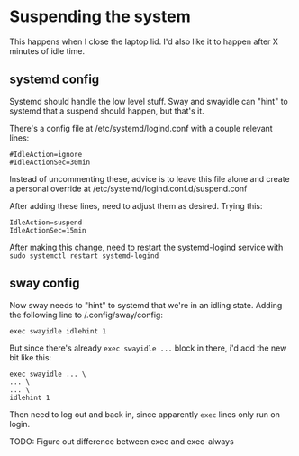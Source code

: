 # Suspending the system

This happens when I close the laptop lid. I'd also like it to happen after X minutes of idle time.

## systemd config

Systemd should handle the low level stuff. Sway and swayidle can "hint" to systemd that a suspend should happen, but that's it. 

There's a config file at /etc/systemd/logind.conf with a couple relevant lines:

```
#IdleAction=ignore
#IdleActionSec=30min
```

Instead of uncommenting these, advice is to leave this file alone and create a personal override at /etc/systemd/logind.conf.d/suspend.conf

After adding these lines, need to adjust them as desired. Trying this:

```
IdleAction=suspend
IdleActionSec=15min
```

After making this change, need to restart the systemd-logind service with `sudo systemctl restart systemd-logind`

## sway config

Now sway needs to "hint" to systemd that we're in an idling state. Adding the following line to /.config/sway/config:

`exec swayidle idlehint 1`

But since there's already `exec swayidle ...` block in there, i'd add the new bit like this:

```
exec swayidle ... \
... \
... \
idlehint 1
```

Then need to log out and back in, since apparently `exec` lines only run on login.

TODO: Figure out difference between exec and exec-always
